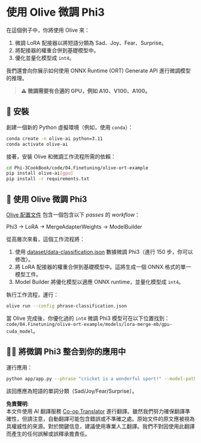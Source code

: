 <!--
CO_OP_TRANSLATOR_METADATA:
{
  "original_hash": "aed7639909ebbd1960507880cff2ae4c",
  "translation_date": "2025-04-04T17:15:38+00:00",
  "source_file": "code\\04.Finetuning\\olive-ort-example\\README.md",
  "language_code": "hk"
}
-->
# 使用 Olive 微調 Phi3

在這個例子中，你將使用 Olive 來：

1. 微調 LoRA 配接器以將短語分類為 Sad、Joy、Fear、Surprise。
1. 將配接器的權重合併到基礎模型中。
1. 優化並量化模型成 `int4`。

我們還會向你展示如何使用 ONNX Runtime (ORT) Generate API 進行微調模型的推理。

> **⚠️ 微調需要有合適的 GPU，例如 A10、V100、A100。**

## 💾 安裝

創建一個新的 Python 虛擬環境（例如，使用 `conda`）：

```bash
conda create -n olive-ai python=3.11
conda activate olive-ai
```

接著，安裝 Olive 和微調工作流程所需的依賴：

```bash
cd Phi-3CookBook/code/04.Finetuning/olive-ort-example
pip install olive-ai[gpu]
pip install -r requirements.txt
```

## 🧪 使用 Olive 微調 Phi3
[Olive 配置文件](../../../../../code/04.Finetuning/olive-ort-example/phrase-classification.json) 包含一個包含以下 *passes* 的 *workflow*：

Phi3 -> LoRA -> MergeAdapterWeights -> ModelBuilder

從高層次來看，這個工作流程將：

1. 使用 [dataset/data-classification.json](../../../../../code/04.Finetuning/olive-ort-example/dataset/dataset-classification.json) 數據微調 Phi3（進行 150 步，你可以修改）。
1. 將 LoRA 配接器的權重合併到基礎模型中。這將生成一個 ONNX 格式的單一模型工件。
1. Model Builder 將優化模型以適應 ONNX runtime，並量化模型成 `int4`。

執行工作流程，運行：

```bash
olive run --config phrase-classification.json
```

當 Olive 完成後，你優化過的 `int4` 微調 Phi3 模型可在以下位置找到：`code/04.Finetuning/olive-ort-example/models/lora-merge-mb/gpu-cuda_model`。

## 🧑‍💻 將微調 Phi3 整合到你的應用中

運行應用：

```bash
python app/app.py --phrase "cricket is a wonderful sport!" --model-path models/lora-merge-mb/gpu-cuda_model
```

該回應應為短語的單詞分類（Sad/Joy/Fear/Surprise）。

**免責聲明**:  
本文件使用 AI 翻譯服務 [Co-op Translator](https://github.com/Azure/co-op-translator) 進行翻譯。雖然我們努力確保翻譯準確性，但請注意，自動翻譯可能包含錯誤或不準確之處。原始文件的原文應被視為具權威性的來源。對於關鍵信息，建議使用專業人工翻譯。我們不對因使用此翻譯而產生的任何誤解或誤釋承擔責任。